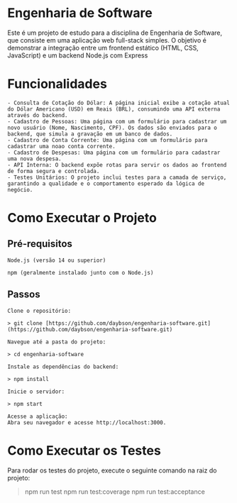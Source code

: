 # Engenharia de Software
Este é um projeto de estudo para a disciplina de Engenharia de Software, que consiste em uma aplicação web full-stack simples. O objetivo é demonstrar a integração entre um frontend estático (HTML, CSS, JavaScript) e um backend Node.js com Express

# Funcionalidades
    - Consulta de Cotação do Dólar: A página inicial exibe a cotação atual do Dólar Americano (USD) em Reais (BRL), consumindo uma API externa através do backend.
    - Cadastro de Pessoas: Uma página com um formulário para cadastrar um novo usuário (Nome, Nascimento, CPF). Os dados são enviados para o backend, que simula a gravação em um banco de dados.
    - Cadastro de Conta Corrente: Uma página com um formulário para cadastrar uma noao conta corrente.
    - Cadastro de Despesas: Uma página com um formulário para cadastrar uma nova despesa.
    - API Interna: O backend expõe rotas para servir os dados ao frontend de forma segura e controlada.
    - Testes Unitários: O projeto inclui testes para a camada de serviço, garantindo a qualidade e o comportamento esperado da lógica de negócio.

# Como Executar o Projeto
## Pré-requisitos

    Node.js (versão 14 ou superior)

    npm (geralmente instalado junto com o Node.js)

## Passos

    Clone o repositório:

    > git clone [https://github.com/daybson/engenharia-software.git](https://github.com/daybson/engenharia-software.git)

    Navegue até a pasta do projeto:

    > cd engenharia-software

    Instale as dependências do backend:

    > npm install

    Inicie o servidor:

    > npm start

    Acesse a aplicação:
    Abra seu navegador e acesse http://localhost:3000.

# Como Executar os Testes

Para rodar os testes do projeto, execute o seguinte comando na raiz do projeto:

  > npm run test
  > npm run test:coverage
  > npm run test:acceptance
